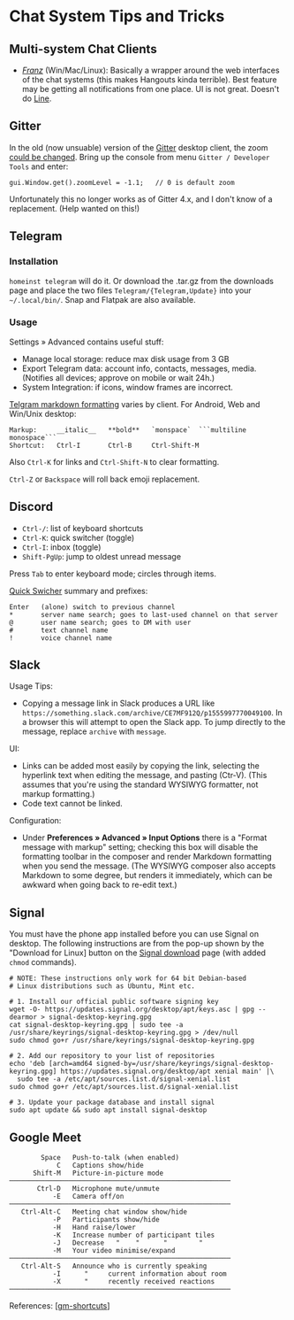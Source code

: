 Chat System Tips and Tricks
===========================

Multi-system Chat Clients
-------------------------

* *[Franz](http://meetfranz.com/)* (Win/Mac/Linux): Basically a wrapper around
  the web interfaces of the chat systems (this makes Hangouts kinda terrible).
  Best feature may be getting all notifications from one place.
  UI is not great. Doesn't do [Line](https://line.me).

Gitter
------

In the old (now unsuable) version of the [Gitter] desktop client, the zoom
[could be changed][g zoom]. Bring up the console from menu `Gitter /
Developer Tools` and enter:

    gui.Window.get().zoomLevel = -1.1;   // 0 is default zoom

Unfortunately this no longer works as of Gitter 4.x, and I don't know
of a replacement. (Help wanted on this!)


Telegram
--------

### Installation

`homeinst telegram` will do it. Or download the .tar.gz from the downloads
page and place the two files `Telegram/{Telegram,Update}` into your
`~/.local/bin/`. Snap and Flatpak are also available.

### Usage

Settings » Advanced contains useful stuff:
- Manage local storage: reduce max disk usage from 3 GB
- Export Telegram data: account info, contacts, messages, media.
  (Notifies all devices; approve on mobile or wait 24h.)
- System Integration: if icons, window frames are incorrect.

[Telgram markdown formatting][t md] varies by client. For Android,
Web and Win/Unix desktop:

    Markup:     __italic__   **bold**   `monspace`  ```multiline monospace```
    Shortcut:   Ctrl-I       Ctrl-B     Ctrl-Shift-M

Also `Ctrl-K` for links and `Ctrl-Shift-N` to clear formatting.

`Ctrl-Z` or `Backspace` will roll back emoji replacement.


Discord
-------

- `Ctrl-/`: list of keyboard shortcuts
- `Ctrl-K`: quick switcher (toggle)
- `Ctrl-I`: inbox (toggle)
- `Shift-PgUp`: jump to oldest unread message

Press `Tab` to enter keyboard mode; circles through items.

[Quick Swicher][d qs] summary and prefixes:

    Enter   (alone) switch to previous channel
    *       server name search; goes to last-used channel on that server
    @       user name search; goes to DM with user
    #       text channel name
    !       voice channel name


Slack
-----

Usage Tips:
* Copying a message link in Slack produces a URL like
  `https://something.slack.com/archive/CE7MF912Q/p1555997770049100`.
  In a browser this will attempt to open the Slack app. To jump
  directly to the message, replace `archive` with `message`.

UI:
- Links can be added most easily by copying the link, selecting the
  hyperlink text when editing the message, and pasting (Ctr-V). (This
  assumes that you're using the standard WYSIWYG formatter, not
  markup formatting.)
- Code text cannot be linked.

Configuration:
- Under __Preferences » Advanced » Input Options__ there is a "Format
  message with markup" setting; checking this box will disable the
  formatting toolbar in the composer and render Markdown formatting when
  you send the message. (The WYSIWYG composer also accepts Markdown to some
  degree, but renders it immediately, which can be awkward when going back
  to re-edit text.)


Signal
------

You must have the phone app installed before you can use Signal on desktop.
The following instructions are from the pop-up shown by the "Download for
Linux] button on the [Signal download] page (with added `chmod` commands).

    # NOTE: These instructions only work for 64 bit Debian-based
    # Linux distributions such as Ubuntu, Mint etc.

    # 1. Install our official public software signing key
    wget -O- https://updates.signal.org/desktop/apt/keys.asc | gpg --dearmor > signal-desktop-keyring.gpg
    cat signal-desktop-keyring.gpg | sudo tee -a /usr/share/keyrings/signal-desktop-keyring.gpg > /dev/null
    sudo chmod go+r /usr/share/keyrings/signal-desktop-keyring.gpg

    # 2. Add our repository to your list of repositories
    echo 'deb [arch=amd64 signed-by=/usr/share/keyrings/signal-desktop-keyring.gpg] https://updates.signal.org/desktop/apt xenial main' |\
      sudo tee -a /etc/apt/sources.list.d/signal-xenial.list
    sudo chmod go+r /etc/apt/sources.list.d/signal-xenial.list

    # 3. Update your package database and install signal
    sudo apt update && sudo apt install signal-desktop


Google Meet
-----------

            Space   Push-to-talk (when enabled)
                C   Captions show/hide
          Shift-M   Picture-in-picture mode
    ────────────────────────────────────────────────────────
           Ctrl-D   Microphone mute/unmute
               -E   Camera off/on
    ────────────────────────────────────────────────────────
       Ctrl-Alt-C   Meeting chat window show/hide
               -P   Participants show/hide
               -H   Hand raise/lower
               -K   Increase number of participant tiles
               -J   Decrease   "    "      "        "
               -M   Your video minimise/expand
    ────────────────────────────────────────────────────────
       Ctrl-Alt-S   Announce who is currently speaking
               -I      "     current information about room
               -X      "     recently received reactions
    ────────────────────────────────────────────────────────

References: [[gm-shortcuts]]


<!-------------------------------------------------------------------->
[Gitter]: https://gitter.im/apps
[g zoom]: https://gist.github.com/MadLittleMods/fd8cebe7e370a471b073

[t md]: http://telegra.ph/markdown-07-07

[d qs]: https://support.discord.com/hc/en-us/articles/115000070311

[Signal download]: https://signal.org/download/

[gm-shortcuts]: https://support.google.com/a/users/answer/9896256?hl=en
